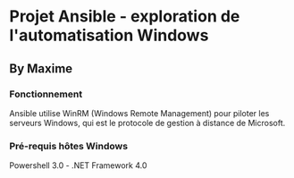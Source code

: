 # Projet Ansible - exploration de l'automatisation Windows
## By Maxime

### Fonctionnement

Ansible utilise WinRM (Windows Remote Management) pour piloter les serveurs Windows, qui est le protocole de gestion à distance de Microsoft.

### Pré-requis hôtes Windows

Powershell 3.0 - .NET Framework 4.0




